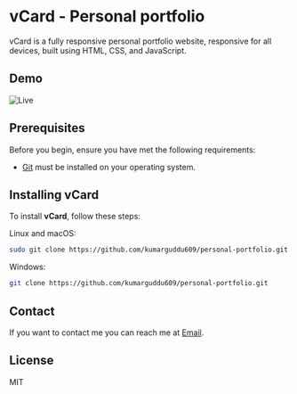 # vCard - Personal portfolio

vCard is a fully responsive personal portfolio website, responsive for all devices, built using HTML, CSS, and JavaScript.

## Demo

![Live](https://guddu.tech/ "Live")

## Prerequisites

Before you begin, ensure you have met the following requirements:

- [Git](https://git-scm.com/downloads "Download Git") must be installed on your operating system.

## Installing vCard

To install **vCard**, follow these steps:

Linux and macOS:

```bash
sudo git clone https://github.com/kumarguddu609/personal-portfolio.git
```

Windows:

```bash
git clone https://github.com/kumarguddu609/personal-portfolio.git
```

## Contact

If you want to contact me you can reach me at [Email](mailto:kumarguddu609@gmail.com).

## License

MIT
